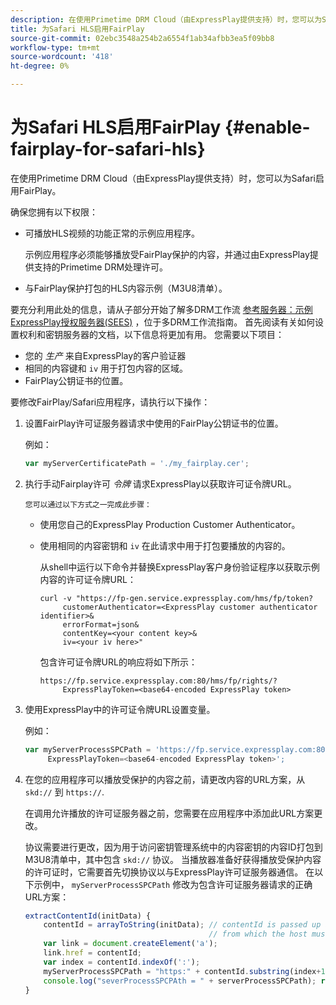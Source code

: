 ```yaml
---
description: 在使用Primetime DRM Cloud（由ExpressPlay提供支持）时，您可以为Safari启用FairPlay。
title: 为Safari HLS启用FairPlay
source-git-commit: 02ebc3548a254b2a6554f1ab34afbb3ea5f09bb8
workflow-type: tm+mt
source-wordcount: '418'
ht-degree: 0%

---
```


# 为Safari HLS启用FairPlay {#enable-fairplay-for-safari-hls}

在使用Primetime DRM Cloud（由ExpressPlay提供支持）时，您可以为Safari启用FairPlay。

确保您拥有以下权限：

* 可播放HLS视频的功能正常的示例应用程序。

  示例应用程序必须能够播放受FairPlay保护的内容，并通过由ExpressPlay提供支持的Primetime DRM处理许可。
* 与FairPlay保护打包的HLS内容示例（M3U8清单）。

要充分利用此处的信息，请从子部分开始了解多DRM工作流 [参考服务器：示例ExpressPlay授权服务器(SEES)](https://helpx.adobe.com/content/dam/help/en/primetime/drm/drm_multi_drm_workflows.pdf) ，位于多DRM工作流指南。 首先阅读有关如何设置权利和密钥服务器的文档，以下信息将更加有用。
您需要以下项目：

* 您的 *生产* 来自ExpressPlay的客户验证器
* 相同的内容键和 `iv` 用于打包内容的区域。
* FairPlay公钥证书的位置。

要修改FairPlay/Safari应用程序，请执行以下操作：

1. 设置FairPlay许可证服务器请求中使用的FairPlay公钥证书的位置。

   例如：

   ```js
   var myServerCertificatePath = './my_fairplay.cer';
   ```

1. 执行手动Fairplay许可 *令牌* 请求ExpressPlay以获取许可证令牌URL。

       您可以通过以下方式之一完成此步骤：
   
   * 使用您自己的ExpressPlay Production Customer Authenticator。
   * 使用相同的内容密钥和 `iv` 在此请求中用于打包要播放的内容的。

     从shell中运行以下命令并替换ExpressPlay客户身份验证程序以获取示例内容的许可证令牌URL：

     ```
     curl -v "https://fp-gen.service.expressplay.com/hms/fp/token? 
          customerAuthenticator=<ExpressPlay customer authenticator identifier>& 
          errorFormat=json& 
          contentKey=<your content key>& 
          iv=<your iv here>"
     ```

     包含许可证令牌URL的响应将如下所示：

     ```
     https://fp.service.expressplay.com:80/hms/fp/rights/? 
          ExpressPlayToken=<base64-encoded ExpressPlay token>
     ```

1. 使用ExpressPlay中的许可证令牌URL设置变量。

   例如：

   ```js
   var myServerProcessSPCPath = 'https://fp.service.expressplay.com:80/hms/fp/rights/? 
        ExpressPlayToken=<base64-encoded ExpressPlay token>';
   ```

1. 在您的应用程序可以播放受保护的内容之前，请更改内容的URL方案，从 `skd://` 到 `https://`.

   在调用允许播放的许可证服务器之前，您需要在应用程序中添加此URL方案更改。

   协议需要进行更改，因为用于访问密钥管理系统中的内容密钥的内容ID打包到M3U8清单中，其中包含 `skd://` 协议。 当播放器准备好获得播放受保护内容的许可证时，它需要首先切换协议以与ExpressPlay许可证服务器通信。 在以下示例中， `myServerProcessSPCPath` 修改为包含许可证服务器请求的正确URL方案：

   ```js
   extractContentId(initData) {  
       contentId = arrayToString(initData); // contentId is passed up as a URI,  
                                            // from which the host must be extracted:  
       var link = document.createElement('a');  
       link.href = contentId;  
       var index = contentId.indexOf(':');  
       myServerProcessSPCPath = "https:" + contentId.substring(index+1);  
       console.log("severProcessSPCPAth = " + serverProcessSPCPath); return link.hostname;  
   }
   ```

